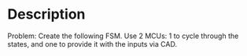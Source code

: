# Description
Problem: Create the following FSM. Use 2 MCUs: 1 to cycle through the states, and one to provide it with the inputs via CAD.